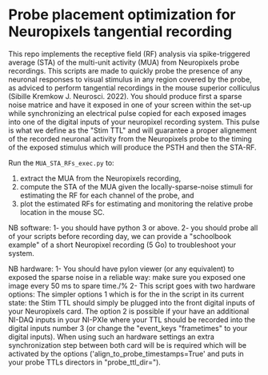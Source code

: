 # Probe placement optimization for Neuropixels tangential recording

This repo implements the receptive field (RF) analysis via spike-triggered average (STA) of the multi-unit activity (MUA) from Neuropixels probe recordings. This scripts are made to quickly probe the presence of any neuronal responses to visual stimulus in any region covered by the probe, as adviced to perform tangential recordings in the mouse superior colliculus (Sibille Kremkow J. Neurosci. 2022). You should produce first a sparse noise matrice and have it exposed in one of your screen within the set-up while synchronizing an electrical pulse  copied for each exposed images into one of the digital inputs of your neuropixel recording system. This pulse is what we define as the "Stim TTL" and will guarantee a proper alignement of the recorded neuronal activity from the Neuropixels probe to the timing of the exposed stimulus which will produce the PSTH and then the STA-RF.

Run the `MUA_STA_RFs_exec.py` to:
1. extract the MUA from the Neuropixels recording,
2. compute the STA of the MUA given the locally-sparse-noise stimuli for estimating the RF for each channel of the probe, and 
3. plot the estimated RFs for estimating and monitoring the relative probe location in the mouse SC.


NB software: 
1- you should have python 3 or above.
2- you should probe all of your scripts before recording day, we can provide a "schoolbook example" of a short Neuropixel recording (5 Go) to troubleshoot your system.

NB hardware:
1- You should have pylon viewer (or any equivalent) to exposed the sparse noise in a reliable way: make sure you exposed one image every 50 ms to spare time./%
2- This script goes with two hardware options: The simpler options 1 which is for the in the script in its current state: the Stim TTL should simply be plugged into the front digital inputs of your Neuropixels card. The option 2 is possible if your have an additional NI-DAQ inputs in your NI-PXIe where  your TTL should be recorded into the digital inputs number 3 (or change the "event_keys "frametimes" to your digital inputs). When using such an hardware settings an extra synchronization step between both card will be is required which will be activated by the options ('align_to_probe_timestamps=True' and puts in your probe TTLs directors in "probe_ttl_dir="). 
